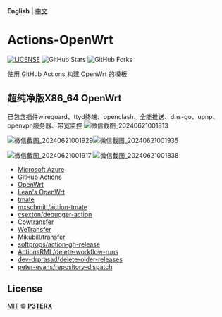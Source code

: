 **English** | [中文](https://p3terx.com/archives/build-openwrt-with-github-actions.html)

# Actions-OpenWrt

[![LICENSE](https://img.shields.io/github/license/mashape/apistatus.svg?style=flat-square&label=LICENSE)](https://github.com/P3TERX/Actions-OpenWrt/blob/master/LICENSE)
![GitHub Stars](https://img.shields.io/github/stars/P3TERX/Actions-OpenWrt.svg?style=flat-square&label=Stars&logo=github)
![GitHub Forks](https://img.shields.io/github/forks/P3TERX/Actions-OpenWrt.svg?style=flat-square&label=Forks&logo=github)

使用 GitHub Actions 构建 OpenWrt 的模板


## 超纯净版X86_64 OpenWrt
已包含插件wireguard、ttyd终端、openclash、全能推送、dns-go、upnp、openvpn服务器、带宽监控
![微信截图_20240621001813](https://github.com/xiaofeng-del/Actions-OpenWrt/assets/173141866/0d651001-4b39-4dcf-8a94-53f8dbab4084)

![微信截图_20240621001929](https://github.com/xiaofeng-del/Actions-OpenWrt/assets/173141866/94077af1-8cc7-4c84-bce0-18cb6e606528)![微信截图_20240621001935](https://github.com/xiaofeng-del/Actions-OpenWrt/assets/173141866/048a311c-249c-4c18-ae78-e069df31e021)

![微信截图_20240621001917](https://github.com/xiaofeng-del/Actions-OpenWrt/assets/173141866/4d0812a5-2ce7-4d09-bf4f-4208d6d83573)
![微信截图_20240621001838](https://github.com/xiaofeng-del/Actions-OpenWrt/assets/173141866/ad20344d-fbc7-4d87-97f8-fe1cb89b8467)

- [Microsoft Azure](https://azure.microsoft.com)
- [GitHub Actions](https://github.com/features/actions)
- [OpenWrt](https://github.com/openwrt/openwrt)
- [Lean's OpenWrt](https://github.com/coolsnowwolf/lede)
- [tmate](https://github.com/tmate-io/tmate)
- [mxschmitt/action-tmate](https://github.com/mxschmitt/action-tmate)
- [csexton/debugger-action](https://github.com/csexton/debugger-action)
- [Cowtransfer](https://cowtransfer.com)
- [WeTransfer](https://wetransfer.com/)
- [Mikubill/transfer](https://github.com/Mikubill/transfer)
- [softprops/action-gh-release](https://github.com/softprops/action-gh-release)
- [ActionsRML/delete-workflow-runs](https://github.com/ActionsRML/delete-workflow-runs)
- [dev-drprasad/delete-older-releases](https://github.com/dev-drprasad/delete-older-releases)
- [peter-evans/repository-dispatch](https://github.com/peter-evans/repository-dispatch)

## License

[MIT](https://github.com/P3TERX/Actions-OpenWrt/blob/main/LICENSE) © [**P3TERX**](https://p3terx.com)
